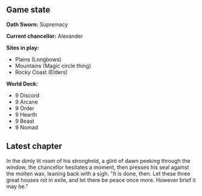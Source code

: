## Game state
**Oath Sworn:** Supremacy

**Current chancellor:** Alexander

**Sites in play:** 
- Plains (Longbows)
- Mountains (Magic circle thing)
- Rocky Coast (Elders)

**World Deck:** 
- 9 Discord <img src="oath-chronicle/assets/images/suit-discord.png" style="height:1em;" />
- 9 Arcane <img src="oath-chronicle/assets/images/suit-arcane.png" style="height:1em;" />
- 9 Order <img src="oath-chronicle/assets/images/suit-order.png" style="height:1em;" />
- 9 Hearth <img src="oath-chronicle/assets/images/suit-hearth.png" style="height:1em;" />
- 9 Beast <img src="oath-chronicle/assets/images/suit-beast.png" style="height:1em;" />
- 9 Nomad <img src="oath-chronicle/assets/images/suit-nomad.png" style="height:1em;" />

## Latest chapter
In the dimly lit room of his stronghold, a glint of dawn peeking through the window, the chancellor hesitates a moment, then presses his seal against the molten wax, leaning back with a sigh. "It is done, then. Let these three great houses rot in exile, and let there be peace once more. However brief it may be."
